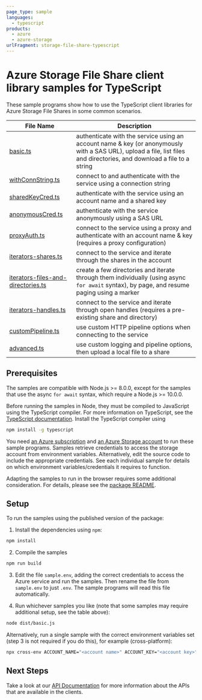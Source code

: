 ```yaml
---
page_type: sample
languages:
  - typescript
products:
  - azure
  - azure-storage
urlFragment: storage-file-share-typescript
---
```


# Azure Storage File Share client library samples for TypeScript

These sample programs show how to use the TypeScript client libraries for Azure Storage File Shares in some common scenarios.

| **File Name**                                                         | **Description**                                                                                                                                                       |
| --------------------------------------------------------------------- | --------------------------------------------------------------------------------------------------------------------------------------------------------------------- |
| [basic.ts][basic]                                                     | authenticate with the service using an account name & key (or anonymously with a SAS URL), upload a file, list files and directories, and download a file to a string |
| [withConnString.ts][withconnstring]                                   | connect to and authenticate with the service using a connection string                                                                                                |
| [sharedKeyCred.ts][sharedkeycred]                                     | authenticate with the service using an account name and a shared key                                                                                                  |
| [anonymousCred.ts][anonymouscred]                                     | authenticate with the service anonymously using a SAS URL                                                                                                             |
| [proxyAuth.ts][proxyauth]                                             | connect to the service using a proxy and authenticate with an account name & key (requires a proxy configuration)                                                     |
| [iterators-shares.ts][iterators-shares]                               | connect to the service and iterate through the shares in the account                                                                                                  |
| [iterators-files-and-directories.ts][iterators-files-and-directories] | create a few directories and iterate through them individually (using async `for await` syntax), by page, and resume paging using a marker                            |
| [iterators-handles.ts][iterators-handles]                             | connect to the service and iterate through open handles (requires a pre-existing share and directory)                                                                 |
| [customPipeline.ts][custompipeline]                                   | use custom HTTP pipeline options when connecting to the service                                                                                                       |
| [advanced.ts][advanced]                                               | use custom logging and pipeline options, then upload a local file to a share                                                                                          |

## Prerequisites

The samples are compatible with Node.js >= 8.0.0, except for the samples that use the async `for await` syntax, which require a Node.js >= 10.0.0.

Before running the samples in Node, they must be compiled to JavaScript using the TypeScript compiler. For more information on TypeScript, see the [TypeScript documentation][typescript]. Install the TypeScript compiler using

```bash
npm install -g typescript
```

You need [an Azure subscription][freesub] and [an Azure Storage account][azstorage] to run these sample programs. Samples retrieve credentials to access the storage account from environment variables. Alternatively, edit the source code to include the appropriate credentials. See each individual sample for details on which environment variables/credentials it requires to function.

Adapting the samples to run in the browser requires some additional consideration. For details, please see the [package README][package].

## Setup

To run the samples using the published version of the package:

1. Install the dependencies using `npm`:

```bash
npm install
```

2. Compile the samples

```bash
npm run build
```

3. Edit the file `sample.env`, adding the correct credentials to access the Azure service and run the samples. Then rename the file from `sample.env` to just `.env`. The sample programs will read this file automatically.

4. Run whichever samples you like (note that some samples may require additional setup, see the table above):

```bash
node dist/basic.js
```

Alternatively, run a single sample with the correct environment variables set (step 3 is not required if you do this), for example (cross-platform):

```bash
npx cross-env ACCOUNT_NAME="<account name>" ACCOUNT_KEY="<account key>" node dist/basic.js
```

## Next Steps

Take a look at our [API Documentation][apiref] for more information about the APIs that are available in the clients.

[basic]: https://github.com/Azure/azure-sdk-for-js/tree/master/sdk/storage/storage-file-share/samples/typescript/src/basic.ts
[proxyauth]: https://github.com/Azure/azure-sdk-for-js/tree/master/sdk/storage/storage-file-share/samples/typescript/src/proxyAuth.ts
[withconnstring]: https://github.com/Azure/azure-sdk-for-js/tree/master/sdk/storage/storage-file-share/samples/typescript/src/withConnString.ts
[iterators-files-and-directories]: https://github.com/Azure/azure-sdk-for-js/tree/master/sdk/storage/storage-file-share/samples/typescript/src/iterators-files-and-directories.ts
[sharedkeycred]: https://github.com/Azure/azure-sdk-for-js/tree/master/sdk/storage/storage-file-share/samples/typescript/src/sharedKeyCred.ts
[anonymouscred]: https://github.com/Azure/azure-sdk-for-js/tree/master/sdk/storage/storage-file-share/samples/typescript/src/anonymousCred.ts
[iterators-handles]: https://github.com/Azure/azure-sdk-for-js/tree/master/sdk/storage/storage-file-share/samples/typescript/src/iterators-handles.ts
[custompipeline]: https://github.com/Azure/azure-sdk-for-js/tree/master/sdk/storage/storage-file-share/samples/typescript/src/customPipeline.ts
[advanced]: https://github.com/Azure/azure-sdk-for-js/tree/master/sdk/storage/storage-file-share/samples/typescript/src/advanced.ts
[iterators-shares]: https://github.com/Azure/azure-sdk-for-js/tree/master/sdk/storage/storage-file-share/samples/typescript/src/iterators-shares.ts
[apiref]: https://docs.microsoft.com/javascript/api/@azure/storage-file-share
[azstorage]: https://docs.microsoft.com/azure/storage/common/storage-account-overview
[freesub]: https://azure.microsoft.com/free/
[package]: https://github.com/Azure/azure-sdk-for-js/tree/master/sdk/storage/storage-file-share/README.md
[typescript]: https://www.typescriptlang.org/docs/home.html
